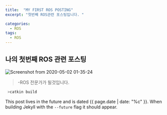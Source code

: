 ```yaml
---
title:  "MY FIRST ROS POSTING"
excerpt: "첫번째 ROS관련 포스팅입니다. "

categories:
  - ROS
tags:
  - ROS
---
```

## 나의 첫번째 ROS 관련 포스팅
![Screenshot from 2020-05-02 01-35-24](https://user-images.githubusercontent.com/64456846/80822270-51097e80-8c15-11ea-84a7-4efde4c43e4d.png)
>-ROS 전문가가 될것입니다. 

``` python
 >catkin build

```


This post lives in the future and is dated {{ page.date | date: "%c" }}. When building Jekyll with the `--future` flag it should appear.
